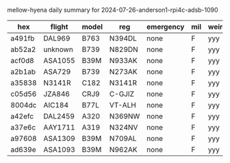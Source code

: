 mellow-hyena daily summary for 2024-07-26-anderson1-rpi4c-adsb-1090

|hex|flight|model|reg|emergency|mil|weirdo|
|--|--|--|--|--|--|--|
|a491fb|DAL969|B763|N394DL|none|F|yyy|
|ab52a2|unknown|B739|N829DN|none|F|yyy|
|acf0d8|ASA1055|B39M|N933AK|none|F|yyy|
|a2b1ab|ASA729|B739|N273AK|none|F|yyy|
|a35838|N3141R|C182|N3141R|none|F|yyy|
|c05d56|JZA846|CRJ9|C-GJIZ|none|F|yyy|
|8004dc|AIC184|B77L|VT-ALH|none|F|yyy|
|a42efc|DAL2459|A320|N369NW|none|F|yyy|
|a37e6c|AAY1711|A319|N324NV|none|F|yyy|
|a97608|ASA1309|B39M|N709AL|none|F|yyy|
|ad639e|ASA1093|B39M|N962AK|none|F|yyy|
